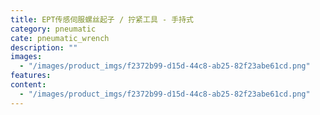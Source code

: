 ```yaml
---
title: EPT传感伺服螺丝起子 / 拧紧工具 - 手持式
category: pneumatic
cate: pneumatic_wrench
description: ""
images:
  - "/images/product_imgs/f2372b99-d15d-44c8-ab25-82f23abe61cd.png"
features:
content:
  - "/images/product_imgs/f2372b99-d15d-44c8-ab25-82f23abe61cd.png"
---
```


